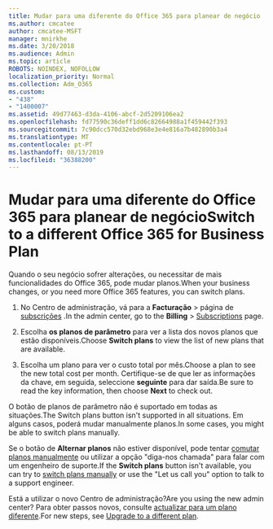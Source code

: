 ```yaml
---
title: Mudar para uma diferente do Office 365 para planear de negócio
ms.author: cmcatee
author: cmcatee-MSFT
manager: mnirkhe
ms.date: 3/20/2018
ms.audience: Admin
ms.topic: article
ROBOTS: NOINDEX, NOFOLLOW
localization_priority: Normal
ms.collection: Adm_O365
ms.custom:
- "438"
- "1400007"
ms.assetid: 49d77463-d3da-4106-abcf-2d5209106ea2
ms.openlocfilehash: fd77590c36deff1dd6c82664988a1f459442f393
ms.sourcegitcommit: 7c90dcc570d32ebd968e3e4e816a7b482890b3a4
ms.translationtype: MT
ms.contentlocale: pt-PT
ms.lasthandoff: 08/13/2019
ms.locfileid: "36388200"
---
```

# <a name="switch-to-a-different-office-365-for-business-plan"></a><span data-ttu-id="d0ad4-102">Mudar para uma diferente do Office 365 para planear de negócio</span><span class="sxs-lookup"><span data-stu-id="d0ad4-102">Switch to a different Office 365 for Business Plan</span></span>

<span data-ttu-id="d0ad4-103">Quando o seu negócio sofrer alterações, ou necessitar de mais funcionalidades do Office 365, pode mudar planos.</span><span class="sxs-lookup"><span data-stu-id="d0ad4-103">When your business changes, or you need more Office 365 features, you can switch plans.</span></span>
  
1. <span data-ttu-id="d0ad4-104">No Centro de administração, vá para a **Facturação** \> página de [subscrições](https://go.microsoft.com/fwlink/p/?linkid=842054) .</span><span class="sxs-lookup"><span data-stu-id="d0ad4-104">In the admin center, go to the **Billing** \> [Subscriptions](https://go.microsoft.com/fwlink/p/?linkid=842054) page.</span></span>

2. <span data-ttu-id="d0ad4-105">Escolha **os planos de parâmetro** para ver a lista dos novos planos que estão disponíveis.</span><span class="sxs-lookup"><span data-stu-id="d0ad4-105">Choose **Switch plans** to view the list of new plans that are available.</span></span>

3. <span data-ttu-id="d0ad4-106">Escolha um plano para ver o custo total por mês.</span><span class="sxs-lookup"><span data-stu-id="d0ad4-106">Choose a plan to see the new total cost per month.</span></span> <span data-ttu-id="d0ad4-107">Certifique-se de que ler as informações da chave, em seguida, seleccione **seguinte** para dar saída.</span><span class="sxs-lookup"><span data-stu-id="d0ad4-107">Be sure to read the key information, then choose **Next** to check out.</span></span>

<span data-ttu-id="d0ad4-108">O botão de planos de parâmetro não é suportado em todas as situações.</span><span class="sxs-lookup"><span data-stu-id="d0ad4-108">The Switch plans button isn't supported in all situations.</span></span> <span data-ttu-id="d0ad4-109">Em alguns casos, poderá mudar manualmente planos.</span><span class="sxs-lookup"><span data-stu-id="d0ad4-109">In some cases, you might be able to switch plans manually.</span></span>
  
<span data-ttu-id="d0ad4-110">Se o botão de **Alternar planos** não estiver disponível, pode tentar [comutar planos manualmente](https://docs.microsoft.com/en-us/office365/admin/misc/switch-plans-manually) ou utilizar a opção "diga-nos chamada" para falar com um engenheiro de suporte.</span><span class="sxs-lookup"><span data-stu-id="d0ad4-110">If the **Switch plans** button isn't available, you can try to [switch plans manually](https://docs.microsoft.com/en-us/office365/admin/misc/switch-plans-manually) or use the "Let us call you" option to talk to a support engineer.</span></span>
  
<span data-ttu-id="d0ad4-111">Está a utilizar o novo Centro de administração?</span><span class="sxs-lookup"><span data-stu-id="d0ad4-111">Are you using the new admin center?</span></span> <span data-ttu-id="d0ad4-112">Para obter passos novos, consulte [actualizar para um plano diferente](https://docs.microsoft.com/en-us/office365/admin/subscriptions-and-billing/upgrade-to-different-plan).</span><span class="sxs-lookup"><span data-stu-id="d0ad4-112">For new steps, see [Upgrade to a different plan](https://docs.microsoft.com/en-us/office365/admin/subscriptions-and-billing/upgrade-to-different-plan).</span></span>  